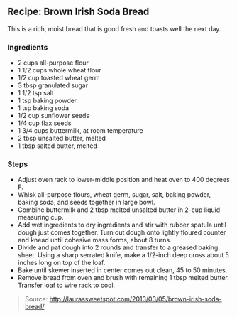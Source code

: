 ## Recipe: Brown Irish Soda Bread
This is a rich, moist bread that is good fresh and toasts well the next day.  


### Ingredients
 - 2 cups all-purpose flour
 - 1 1/2 cups whole wheat flour
 - 1/2 cup toasted wheat germ
 - 3 tbsp granulated sugar
 - 1 1/2 tsp salt
 - 1 tsp baking powder
 - 1 tsp baking soda
 - 1/2 cup sunflower seeds
 - 1/4 cup flax seeds
 - 1 3/4 cups buttermilk, at room temperature
 - 2 tbsp unsalted butter, melted
 - 1 tbsp salted butter, melted

### Steps
 - Adjust oven rack to lower-middle position and heat oven to 400 degrees F.
 - Whisk all-purpose flours, wheat germ, sugar, salt, baking powder, baking soda, and seeds together in large bowl.
 - Combine buttermilk and 2 tbsp melted unsalted butter in 2-cup liquid measuring cup.
 - Add wet ingredients to dry ingredients and stir with rubber spatula until dough just comes together. Turn out dough onto lightly floured counter and knead until cohesive mass forms, about 8 turns.
 - Divide and pat dough into 2 rounds and transfer to a greased baking sheet. Using a sharp serrated knife, make a 1/2-inch deep cross about 5 inches long on top of the loaf.
 - Bake until skewer inserted in center comes out clean, 45 to 50 minutes.
 - Remove bread from oven and brush with remaining 1 tbsp melted butter. Transfer loaf to wire rack to cool.

> Source: http://laurassweetspot.com/2013/03/05/brown-irish-soda-bread/